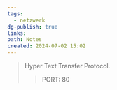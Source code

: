 ```yaml
---
tags:
  - netzwerk
dg-publish: true
links: 
path: Notes
created: 2024-07-02 15:02
---
```

> Hyper Text Transfer Protocol.
>> PORT: 80